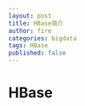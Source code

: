```yaml
---
layout: post
title: HBase简介
author: fire
categories: bigdata 
tags: HBase
published: false
---
```


HBase
===